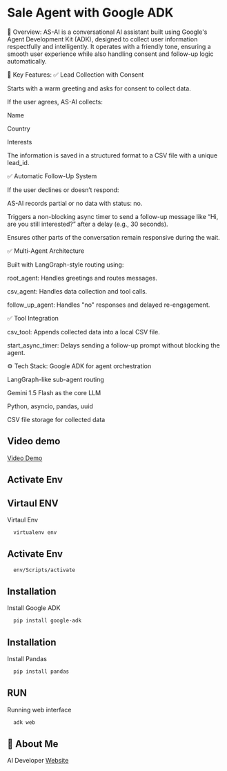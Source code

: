 
# Sale Agent with Google ADK

🧠 Overview:
AS-AI is a conversational AI assistant built using Google's Agent Development Kit (ADK), designed to collect user information respectfully and intelligently. It operates with a friendly tone, ensuring a smooth user experience while also handling consent and follow-up logic automatically.

🔧 Key Features:
✅ Lead Collection with Consent

Starts with a warm greeting and asks for consent to collect data.

If the user agrees, AS-AI collects:

Name

Country

Interests

The information is saved in a structured format to a CSV file with a unique lead_id.

✅ Automatic Follow-Up System

If the user declines or doesn’t respond:

AS-AI records partial or no data with status: no.

Triggers a non-blocking async timer to send a follow-up message like “Hi, are you still interested?” after a delay (e.g., 30 seconds).

Ensures other parts of the conversation remain responsive during the wait.

✅ Multi-Agent Architecture

Built with LangGraph-style routing using:

root_agent: Handles greetings and routes messages.

csv_agent: Handles data collection and tool calls.

follow_up_agent: Handles "no" responses and delayed re-engagement.

✅ Tool Integration

csv_tool: Appends collected data into a local CSV file.

start_async_timer: Delays sending a follow-up prompt without blocking the agent.

⚙️ Tech Stack:
Google ADK for agent orchestration

LangGraph-like sub-agent routing

Gemini 1.5 Flash as the core LLM

Python, asyncio, pandas, uuid

CSV file storage for collected data




## Video demo

[Video Demo](https://drive.google.com/file/d/1YOcGve2ZOeI2Suyj7p5UXNICZelqVc7h/view?usp=sharing)



## Activate Env



## Virtaul ENV

Virtaul Env

```bash
  virtualenv env
```
## Activate Env



```bash
  env/Scripts/activate
```    

## Installation

Install Google ADK

```bash
  pip install google-adk
```    

## Installation

Install Pandas

```bash
  pip install pandas
```    

## RUN

Running web interface

```bash
  adk web
```    
## 🚀 About Me
AI Developer
[Website](https://awaisshakeel12.pythonanywhere.com/)

